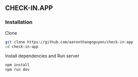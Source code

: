 ## CHECK-IN.APP

### Installation

Clone

```sh
git clone https://github.com/aaronthangnguyen/check-in-app
cd check-in-app
```

Install dependencies and Run server

```sh
npm install
npm run dev
```
